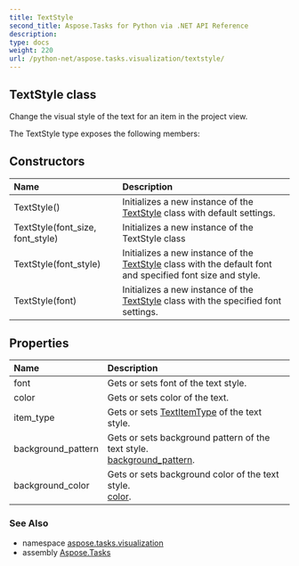 ```yaml
---
title: TextStyle
second_title: Aspose.Tasks for Python via .NET API Reference
description: 
type: docs
weight: 220
url: /python-net/aspose.tasks.visualization/textstyle/
---
```


## TextStyle class

Change the visual style of the text for an item in the project view.

The TextStyle type exposes the following members:
## Constructors
| Name | Description |
| :- | :- |
|TextStyle()|Initializes a new instance of the [TextStyle](/tasks/python-net/aspose.tasks.visualization/textstyle/) class with default settings.|
|TextStyle(font_size, font_style)|Initializes a new instance of the TextStyle class|
|TextStyle(font_style)|Initializes a new instance of the [TextStyle](/tasks/python-net/aspose.tasks.visualization/textstyle/) class with the default font and specified font size and style.|
|TextStyle(font)|Initializes a new instance of the [TextStyle](/tasks/python-net/aspose.tasks.visualization/textstyle/) class with the specified font settings.|
## Properties
| Name | Description |
| :- | :- |
|font|Gets or sets font of the text style.|
|color|Gets or sets color of the text.|
|item_type|Gets or sets [TextItemType](/tasks/python-net/aspose.tasks.visualization/textitemtype/) of the text style.|
|background_pattern|Gets or sets background pattern of the text style.<br/>            [background_pattern](/tasks/python-net/aspose.tasks.visualization/textstyle/).|
|background_color|Gets or sets background color of the text style.<br/>            [color](/tasks/python-net/aspose.tasks.visualization/textstyle/).|

### See Also

* namespace [aspose.tasks.visualization](/tasks/python-net/aspose.tasks.visualization/)
* assembly [Aspose.Tasks](/tasks/python-net/)


